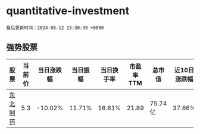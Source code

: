 # quantitative-investment

`最后更新时间：2024-08-12 15:30:39 +0800`

## 强势股票

|股票|当前价|当日涨跌幅|当日振幅|当日换手率|市盈率TTM|总市值|近10日涨跌幅|
|----|----|----|----|----|----|----|----|
|[东北制药](https://xueqiu.com/S/SZ000597)|5.3|-10.02%|11.71%|16.61%|21.89|75.74亿|37.66%|
